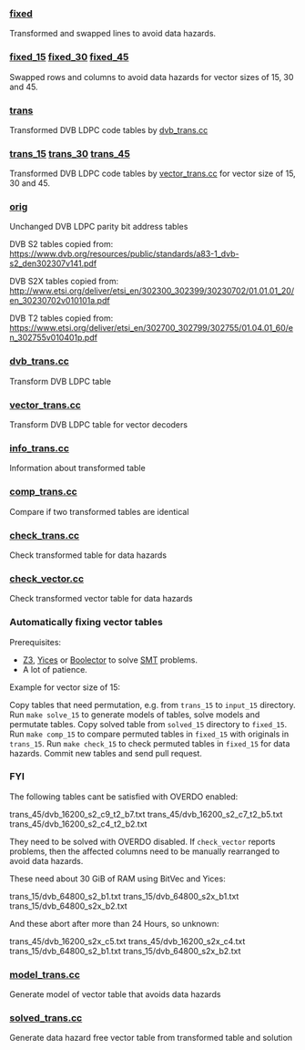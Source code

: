 
### [fixed](fixed)

Transformed and swapped lines to avoid data hazards.

### [fixed_15](fixed_15) [fixed_30](fixed_30) [fixed_45](fixed_45)

Swapped rows and columns to avoid data hazards for vector sizes of 15, 30 and 45.

### [trans](trans)

Transformed DVB LDPC code tables by [dvb_trans.cc](dvb_trans.cc)

### [trans_15](trans_15) [trans_30](trans_30) [trans_45](trans_45)

Transformed DVB LDPC code tables by [vector_trans.cc](vector_trans.cc) for vector size of 15, 30 and 45.

### [orig](orig)

Unchanged DVB LDPC parity bit address tables

DVB S2 tables copied from:
https://www.dvb.org/resources/public/standards/a83-1_dvb-s2_den302307v141.pdf

DVB S2X tables copied from:
http://www.etsi.org/deliver/etsi_en/302300_302399/30230702/01.01.01_20/en_30230702v010101a.pdf

DVB T2 tables copied from:
https://www.etsi.org/deliver/etsi_en/302700_302799/302755/01.04.01_60/en_302755v010401p.pdf

### [dvb_trans.cc](dvb_trans.cc)

Transform DVB LDPC table

### [vector_trans.cc](vector_trans.cc)

Transform DVB LDPC table for vector decoders

### [info_trans.cc](info_trans.cc)

Information about transformed table

### [comp_trans.cc](comp_trans.cc)

Compare if two transformed tables are identical

### [check_trans.cc](check_trans.cc)

Check transformed table for data hazards

### [check_vector.cc](check_vector.cc)

Check transformed vector table for data hazards

### Automatically fixing vector tables

Prerequisites:

* [Z3](https://github.com/Z3Prover/z3), [Yices](https://yices.csl.sri.com/) or [Boolector](https://boolector.github.io/) to solve [SMT](https://en.wikipedia.org/wiki/Satisfiability_modulo_theories) problems.
* A lot of patience.

Example for vector size of 15:

Copy tables that need permutation, e.g. from ```trans_15``` to ```input_15``` directory.
Run ```make solve_15``` to generate models of tables, solve models and permutate tables.
Copy solved table from ```solved_15``` directory to ```fixed_15```.
Run ```make comp_15``` to compare permuted tables in ```fixed_15``` with originals in ```trans_15```.
Run ```make check_15``` to check permuted tables in ```fixed_15``` for data hazards.
Commit new tables and send pull request.

### FYI

The following tables cant be satisfied with OVERDO enabled:

trans_45/dvb_16200_s2_c9_t2_b7.txt
trans_45/dvb_16200_s2_c7_t2_b5.txt
trans_45/dvb_16200_s2_c4_t2_b2.txt

They need to be solved with OVERDO disabled.
If ```check_vector``` reports problems, then the affected columns need to be manually rearranged to avoid data hazards.

These need about 30 GiB of RAM using BitVec and Yices:

trans_15/dvb_64800_s2_b1.txt
trans_15/dvb_64800_s2x_b1.txt
trans_15/dvb_64800_s2x_b2.txt

And these abort after more than 24 Hours, so unknown:

trans_45/dvb_16200_s2x_c5.txt
trans_45/dvb_16200_s2x_c4.txt
trans_15/dvb_64800_s2_b1.txt
trans_15/dvb_64800_s2x_b2.txt

### [model_trans.cc](model_trans.cc)

Generate model of vector table that avoids data hazards

### [solved_trans.cc](solved_trans.cc)

Generate data hazard free vector table from transformed table and solution

